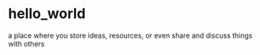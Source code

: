 # hello_world
a place where you store ideas, resources, or even share and discuss things with others
